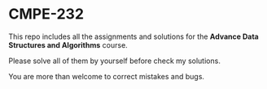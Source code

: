 # CMPE-232

This repo includes all the assignments and solutions for the **Advance Data Structures and Algorithms** course.

Please solve all of them by yourself before check my solutions.

You are more than welcome to correct mistakes and bugs.
